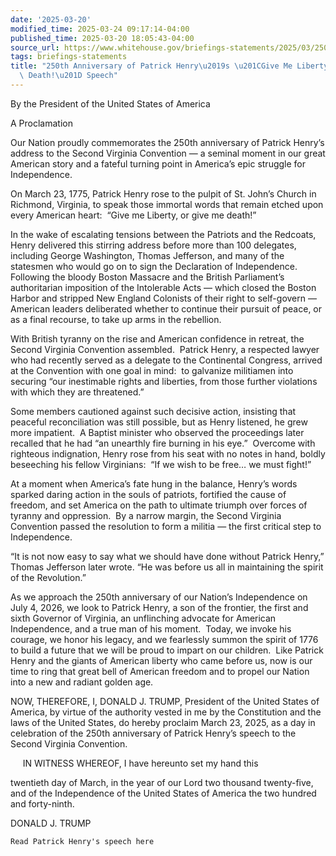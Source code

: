 ```yaml
---
date: '2025-03-20'
modified_time: 2025-03-24 09:17:14-04:00
published_time: 2025-03-20 18:05:43-04:00
source_url: https://www.whitehouse.gov/briefings-statements/2025/03/250th-anniversary-of-patrick-henrys-give-me-liberty-or-give-me-death-speech/
tags: briefings-statements
title: "250th Anniversary of Patrick Henry\u2019s \u201CGive Me Liberty, Or Give Me\
  \ Death!\u201D Speech"
---
```

 
By the President of the United States of America

A Proclamation

Our Nation proudly commemorates the 250th anniversary of Patrick Henry’s
address to the Second Virginia Convention — a seminal moment in our
great American story and a fateful turning point in America’s epic
struggle for Independence.

On March 23, 1775, Patrick Henry rose to the pulpit of St. John’s Church
in Richmond, Virginia, to speak those immortal words that remain etched
upon every American heart:  “Give me Liberty, or give me death!”

In the wake of escalating tensions between the Patriots and the
Redcoats, Henry delivered this stirring address before more than 100
delegates, including George Washington, Thomas Jefferson, and many of
the statesmen who would go on to sign the Declaration of Independence. 
Following the bloody Boston Massacre and the British Parliament’s
authoritarian imposition of the Intolerable Acts — which closed the
Boston Harbor and stripped New England Colonists of their right to
self-govern — American leaders deliberated whether to continue their
pursuit of peace, or as a final recourse, to take up arms in the
rebellion.

With British tyranny on the rise and American confidence in retreat, the
Second Virginia Convention assembled.  Patrick Henry, a respected lawyer
who had recently served as a delegate to the Continental Congress,
arrived at the Convention with one goal in mind:  to galvanize
militiamen into securing “our inestimable rights and liberties, from
those further violations with which they are threatened.”

Some members cautioned against such decisive action, insisting that
peaceful reconciliation was still possible, but as Henry listened, he
grew more impatient.  A Baptist minister who observed the proceedings
later recalled that he had “an unearthly fire burning in his eye.” 
Overcome with righteous indignation, Henry rose from his seat with no
notes in hand, boldly beseeching his fellow Virginians:  “If we wish to
be free… we must fight!”

At a moment when America’s fate hung in the balance, Henry’s words
sparked daring action in the souls of patriots, fortified the cause of
freedom, and set America on the path to ultimate triumph over forces of
tyranny and oppression.  By a narrow margin, the Second Virginia
Convention passed the resolution to form a militia — the first critical
step to Independence.

“It is not now easy to say what we should have done without Patrick
Henry,” Thomas Jefferson later wrote. “He was before us all in
maintaining the spirit of the Revolution.”

As we approach the 250th anniversary of our Nation’s Independence on
July 4, 2026, we look to Patrick Henry, a son of the frontier, the first
and sixth Governor of Virginia, an unflinching advocate for American
Independence, and a true man of his moment.  Today, we invoke his
courage, we honor his legacy, and we fearlessly summon the spirit of
1776 to build a future that we will be proud to impart on our children. 
Like Patrick Henry and the giants of American liberty who came before
us, now is our time to ring that great bell of American freedom and to
propel our Nation into a new and radiant golden age.

NOW, THEREFORE, I, DONALD J. TRUMP, President of the United States of
America, by virtue of the authority vested in me by the Constitution and
the laws of the United States, do hereby proclaim March 23, 2025, as a
day in celebration of the 250th anniversary of Patrick Henry’s speech to
the Second Virginia Convention.

     IN WITNESS WHEREOF, I have hereunto set my hand this

twentieth day of March, in the year of our Lord
two thousand twenty-five, and of the Independence of the United States
of America the two hundred and forty-ninth.

DONALD J. TRUMP

    Read Patrick Henry's speech here
